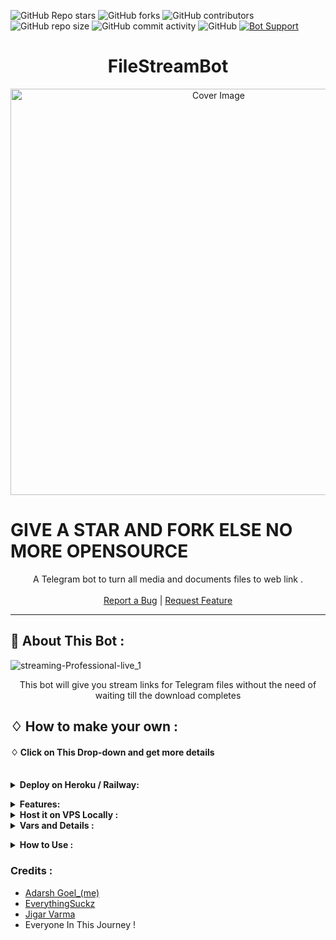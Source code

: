 ![GitHub Repo stars](https://img.shields.io/github/stars/code-x-mania/Filestreambot-pro?color=blue&style=flat)
![GitHub forks](https://img.shields.io/github/forks/code-x-mania/Filestreambot-pro?color=green&style=flat)
![GitHub contributors](https://img.shields.io/github/contributors/code-x-mania/Filestreambot-pro?style=flat)
![GitHub repo size](https://img.shields.io/github/repo-size/code-x-mania/Filestreambot-pro?color=yellow)
![GitHub commit activity](https://img.shields.io/github/commit-activity/m/code-x-mania/Filestreambot-pro)
![GitHub](https://img.shields.io/github/license/code-x-mania/Filestreambot-pro)
[![Bot Support](https://img.shields.io/badge/File%20Stream%20Bot-support%20group-blue)](https://t.me/codexmania)


<h1 align="center">FileStreamBot</h1>
<p align="center"> 
  <img src="https://socialify.git.ci/Code-X-Mania/Filestreambot-pro/image?description=1&descriptionEditable=A%20very%20fast%20file%20streaming%20bot%20used%20for%20streaming%20and%20downloading%20movies&font=Source%20Code%20Pro&forks=1&issues=1&language=1&logo=https%3A%2F%2Fuser-images.githubusercontent.com%2F88939380%2F137127129-a86fc939-2931-4c66-b6f6-b57711a9eab7.png&owner=1&pattern=Circuit%20Board&pulls=1&stargazers=1&theme=Dark" alt="Cover Image" width="650">
  </a>
  
# GIVE A STAR AND FORK ELSE NO MORE OPENSOURCE 
 <p align="center">
    A Telegram bot to turn all media and documents files to web link .
    <br />
   </strong></a>
    <br />
    <a href="https://github.com/code-x-mania/FileStreamBotpro/issues">Report a Bug</a>
    |
    <a href="https://github.com/code-x-mania/FileStreamBot-pro/issues">Request Feature</a>
  </p>


<hr>



## 🍁 About This Bot :

![streaming-Professional-live_1](https://user-images.githubusercontent.com/88939380/137127129-a86fc939-2931-4c66-b6f6-b57711a9eab7.png)

</p>
<p align='center'>
    This bot will give you stream links for Telegram files without the need of waiting till the download completes
</p>


## ♢ How to make your own :


#### ♢ Click on This Drop-down and get more details

<br>
<details>
  <summary><b>Deploy on Heroku / Railway:</b></summary>


1. Fork This Repo
2. Click on the button to Deploy and follow steps

<h4> So Follow Above Steps 👆 and then deploy other wise bot won't work</h4>

Press the below button to Fast deploy on Heroku/Raiwlay
Either you could locally host or deploy on [Heroku](https://heroku.com)
### 💜 Heroku

[![Deploy](https://www.herokucdn.com/deploy/button.svg)](https://heroku.com/deploy/)

<br>
Railway
  
[![Deploy on Railway](https://railway.app/button.svg)](https://railway.app/new/template?template=https%3A%2F%2Fgithub.com%2FCode-X-Mania%2FFilestreambot-pro&envs=API_HASH%2CAPI_ID%2CFQDN%2CDATABASE_URL%2CBOT_TOKEN%2CHAS_SSL%2CNO_PORT%2COWNER_ID%2CPORT%2COWNER_USERNAME%2CSESSION_NAME%2CUPDATES_CHANNEL%2CBIN_CHANNEL%2CMY_PASS&API_HASHDesc=Get+it+from+my.telegram.org&API_IDDesc=Get+it+from+my.telegram.org&FQDNDesc=Your+railway+app+URL&DATABASE_URLDesc=Get+it+from+mongodb.com&BOT_TOKENDesc=Get+it+from+%40botfather&HAS_SSLDesc=Don%27t+touch+this&NO_PORTDesc=keep+default+value.&OWNER_IDDesc=Your+telegram+id&PORTDesc=default&OWNER_USERNAMEDesc=tg+username&SESSION_NAMEDesc=Keep+default+or+enter+your+name&UPDATES_CHANNELDesc=channel+username+without+%40+else+None&BIN_CHANNELDesc=id+of+channel&MY_PASSDesc=Bot+pass&FQDNDefault=EDIT+AFTER+DEPLOYING+THE+BOT+LEAVE+IT+AS+IT+IS+RIGHT+NOW&HAS_SSLDefault=True&NO_PORTDefault=False&OWNER_IDDefault=+get+it+from+%40username_to_id_bot&PORTDefault=8080&SESSION_NAMEDefault=I_love_opensource&UPDATES_CHANNELDefault=None&BIN_CHANNELDefault=also+add+bot+to+it&MY_PASSDefault=adarsh&referralCode=ADARSH)





then goto the <a href="#mandatory-vars">variables tab</a> for more info on setting up environmental variables. </details>

<details>
  <summary><b>Features:</b></summary>
  
<p>

🚀Features<p>
💥Superfast⚡️ download and stream links.<br>
💥No ads in generated links.<br>
💥Superfast interface.<br>
💥Along with the links you also get file information like name,size ,etc.<br>
💥Updates channel Support.<br>
💥Mongodb database support for broadcasting.<br>
💥Password Protection.<br>
💥User Freindly Interface.<br>
💥Ping check.<br>
💥User DC Check.<br>
💥Real time CPU , RAM , Internet usage. <br>
💥Custom Domain support. <br>
💥All unwanted code removed. <br>
💥Removes forwarded tag in channel. <br>
💥A lot more tired of writing check out by deploying it. 
</details>
<details>
  <summary><b>Host it on VPS Locally :</b></summary>


```py
git clone https://github.com/Code-X-Mania/Filestreambot-pro
cd Filestreambot-pro
virtualenv -p /usr/bin/python3 venv
. ./venv/bin/activate
pip install -r requirements.txt
python3 -m Code_X_Mania
```

and to stop the whole bot,
 do <kbd>CTRL</kbd>+<kbd>C</kbd>

Setting up things

If you're on Heroku, just add these in the Environmental Variables
or if you're Locally hosting, create a file named `config.env` in the root directory and add all the variables there.
An example of `config.env` file:

```py
API_ID=12345
API_HASH=esx576f8738x883f3sfzx83
BOT_TOKEN=55838383:yourtbottokenhere
BIN_CHANNEL=-100
PORT=8080
FQDN=your_server_ip
OWNER_ID=your_user_id
DATABASE_URL=mongodb_uri
```
  </details>

<details>
  <summary><b>Vars and Details :</b></summary>

`API_ID` : Goto [my.telegram.org](https://my.telegram.org) to obtain this.

`API_HASH` : Goto [my.telegram.org](https://my.telegram.org) to obtain this.
  
`MY_PASS` : Bot PASSWORD

`BOT_TOKEN` : Get the bot token from [@BotFather](https://telegram.dog/BotFather)

`BIN_CHANNEL` : Create a new channel (private/public), add [@missrose_bot](https://telegram.dog/MissRose_bot) as admin to the channel and type /id. Now copy paste the ID into this field.
  
`OWNER_USERNAME` : U should be knowing it afterall it's your username dont remember ? it just go to settings!

`OWNER_ID` : Your Telegram User ID

`DATABASE_URL` : MongoDB URI for saving User IDs when they first Start the Bot. We will use that for Broadcasting to them. I will try to add more features related with Database. If you need help to get the URI you can ask in [Me Telegram](https://t.me/adarshhh0).

 Option Vars

`UPDATES_CHANNEL` : Put a Public Channel Username, so every user have to Join that channel to use the bot. Must add bot to channel as Admin to work properly.

`BANNED_CHANNELS` : Put IDs of Banned Channels where bot will not work. You can add multiple IDs & separate with <kbd>Space</kbd>.

`SLEEP_THRESHOLD` : Set a sleep threshold for flood wait exceptions happening globally in this telegram bot instance, below which any request that raises a flood wait will be automatically invoked again after sleeping for the required amount of time. Flood wait exceptions requiring higher waiting times will be raised. Defaults to 60 seconds.

`WORKERS` : Number of maximum concurrent workers for handling incoming updates. Defaults to `3`

`PORT` : The port that you want your webapp to be listened to. Defaults to `8080`

`WEB_SERVER_BIND_ADDRESS` : Your server bind adress. Defauls to `0.0.0.0`

`NO_PORT` : If you don't want your port to be displayed. You should point your `PORT` to `80` (http) or `443` (https) for the links to work. Ignore this if you're on Heroku.

`FQDN` :  A Fully Qualified Domain Name if present. Defaults to `WEB_SERVER_BIND_ADDRESS` </details>

<details>
  <summary><b>How to Use :</b></summary>

:warning: **Before using the  bot, don't forget to add the bot to the `BIN_CHANNEL` as an Admin**
 
`/start` : To check if the bot is alive or not.

To get an instant stream link, just forward any media to the bot and boom, its fast af.
  
![image](https://user-images.githubusercontent.com/88939380/145798095-3cdad108-96b0-4391-a540-cad144d6b864.png)


### Channel Support
Bot also Supported with Channels. Just add bot Channel as Admin. If any new file comes in Channel it will edit it with **Get Download Link** Button. </details>

### Credits : 

- [Adarsh Goel_(me)](https://github.com/code-x-mania)
- [EverythingSuckz](https://github.com/EverythingSuckz) 
- [Jigar Varma](https://github.com/jigarvarma2005)
- Everyone In This Journey !


 
 

